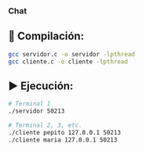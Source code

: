 ### Chat

## 🔧 Compilación:
```bash
gcc servidor.c -o servidor -lpthread
gcc cliente.c -o cliente -lpthread
```

## ▶ Ejecución:
```bash
# Terminal 1
./servidor 50213

# Terminal 2, 3, etc.
./cliente pepito 127.0.0.1 50213
./cliente maria 127.0.0.1 50213
```
